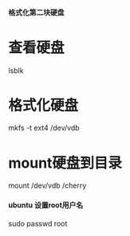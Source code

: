 #### 格式化第二块硬盘
# 查看硬盘
lsblk
# 格式化硬盘
mkfs -t ext4 /dev/vdb
# mount硬盘到目录
mount /dev/vdb /cherry

#### ubuntu 设置root用户名
sudo passwd root


